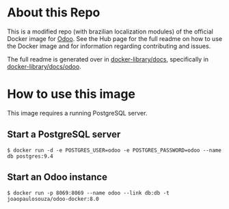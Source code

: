 About this Repo
======

This is a modified repo (with brazilian localization modules) of the official Docker image for [Odoo](https://registry.hub.docker.com/_/odoo/). See the Hub page for the full readme on how to use the Docker image and for information regarding contributing and issues.

The full readme is generated over in [docker-library/docs](https://github.com/docker-library/docs), specifically in [docker-library/docs/odoo](https://github.com/docker-library/docs/tree/master/odoo).


How to use this image
============

This image requires a running PostgreSQL server.

Start a PostgreSQL server
--------
`$ docker run -d -e POSTGRES_USER=odoo -e POSTGRES_PASSWORD=odoo --name db postgres:9.4`

Start an Odoo instance
--------
`$ docker run -p 8069:8069 --name odoo --link db:db -t joaopaulosouza/odoo-docker:8.0`
